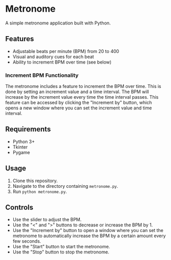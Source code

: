 # Metronome

A simple metronome application built with Python.

## Features

- Adjustable beats per minute (BPM) from 20 to 400
- Visual and auditory cues for each beat
- Ability to increment BPM over time (see below)

### Increment BPM Functionality

The metronome includes a feature to increment the BPM over time. This is done by setting an increment value and a time interval. The BPM will increase by the increment value every time the time interval passes. This feature can be accessed by clicking the "Increment by" button, which opens a new window where you can set the increment value and time interval.

## Requirements

- Python 3+
- Tkinter
- Pygame

## Usage

1. Clone this repository.
2. Navigate to the directory containing `metronome.py`.
3. Run `python metronome.py`.

## Controls

- Use the slider to adjust the BPM.
- Use the "<" and ">" buttons to decrease or increase the BPM by 1.
- Use the "Increment by" button to open a window where you can set the metronome to automatically increase the BPM by a certain amount every few seconds.
- Use the "Start" button to start the metronome.
- Use the "Stop" button to stop the metronome.

